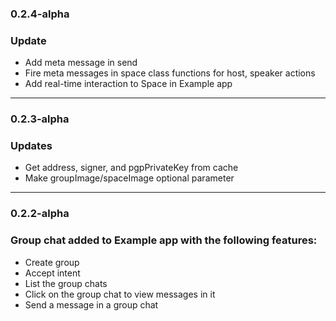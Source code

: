 ### 0.2.4-alpha

### Update

- Add meta message in send
- Fire meta messages in space class functions for host, speaker actions
- Add real-time interaction to Space in Example app

---
### 0.2.3-alpha

### Updates

- Get address, signer, and pgpPrivateKey from cache
- Make groupImage/spaceImage optional parameter

---

### 0.2.2-alpha

### Group chat added to Example app with the following features:

- Create group
- Accept intent
- List the group chats
- Click on the group chat to view messages in it
- Send a message in a group chat